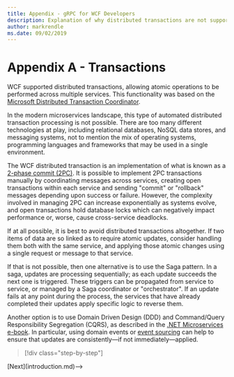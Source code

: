```yaml
---
title: Appendix - gRPC for WCF Developers
description: Explanation of why distributed transactions are not supported in gRPC
author: markrendle
ms.date: 09/02/2019
---
```


# Appendix A - Transactions

WCF supported distributed transactions, allowing atomic operations to be performed across multiple services. This functionality was based on the [Microsoft Distributed Transaction Coordinator](https://docs.microsoft.com/previous-versions/windows/desktop/ms684146(v=vs.85)?redirectedfrom=MSDN).

In the modern microservices landscape, this type of automated distributed transaction processing is not possible. There are too many different technologies at play, including relational databases, NoSQL data stores, and messaging systems, not to mention the mix of operating systems, programming languages and frameworks that may be used in a single environment.

The WCF distributed transaction is an implementation of what is known as a [2-phase commit (2PC)](https://en.wikipedia.org/wiki/Two-phase_commit_protocol). It is possible to implement 2PC transactions manually by coordinating messages across services, creating open transactions within each service and sending "commit" or "rollback" messages depending upon success or failure. However, the complexity involved in managing 2PC can increase exponentially as systems evolve, and open transactions hold database locks which can negatively impact performance or, worse, cause cross-service deadlocks.

If at all possible, it is best to avoid distributed transactions altogether. If two items of data are so linked as to require atomic updates, consider handling them both with the same service, and applying those atomic changes using a single request or message to that service.

If that is not possible, then one alternative is to use the Saga pattern. In a saga, updates are processing sequentially; as each update succeeds the next one is triggered. These triggers can be propagated from service to service, or managed by a Saga coordinator or "orchestrator". If an update fails at any point during the process, the services that have already completed their updates apply specific logic to reverse them.

Another option is to use Domain Driven Design (DDD) and Command/Query Responsibility Segregation (CQRS), as described in the [.NET Microservices e-book](https://docs.microsoft.com/en-us/dotnet/architecture/microservices/microservice-ddd-cqrs-patterns/). In particular, using domain events or [event sourcing](https://martinfowler.com/eaaDev/EventSourcing.html) can help to ensure that updates are consistently&mdash;if not immediately&mdash;applied.

>[!div class="step-by-step"]
<!-->[Next](introduction.md)-->
